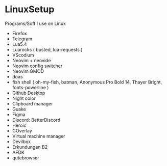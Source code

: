# LinuxSetup
Programs/Soft I use on Linux

* Firefox
* Telegram
* Lua5.4
* Luarocks ( busted, lua-requests )
* VScodium
* Neovim + neovide
* Neovim config switcher
* Neovim GMOD
* doas
* fish shell ( oh-my-fish, batman, Anonymous Pro Bold 14, Thayer Bright, fonts-powerline )
* Github Desktop
* Night color
* Clipboard manager
* Guake
* Figma
* Discord: BetterDiscord
* Heroic
* GOverlay
* Virtual machine manager
* Devilbox
* Erkundungen B2
* AFDK
* qutebrowser
